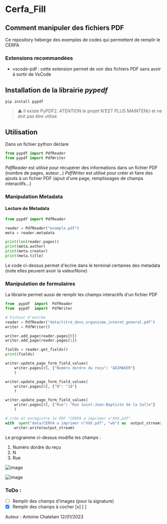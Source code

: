 # Cerfa_Fill

## Comment manipuler des fichiers PDF

Ce repository héberge des exemples de codes qui permettent de remplir le CERFA

### Extensions recommandées

- vscode-pdf : cette extension permet de voir des fichiers PDF sans avoir à sortir de VsCode

## Installation de la librairie *pypedf*

    pip install pypdf

> ⚠️ Il existe PyPDF2. ATENTION le projet N’EST PLUS MAINTENU et ne doit pas être utilisé

## Utilisation

Dans un fichier python déclare
``` python
from pypdf import PdfReader
from pypdf import PdfWriter
```



*PdfReader* est utilisé pour récupérer des informations dans un fichier PDF (nombre de pages, auteur...)
*PdfWriter* est utilisé pour créer et faire des ajouts à un fichier PDF (ajout d'une page, remplissages de champs interactifs...)

### Manipulation Metadata

#### Lecture de Metadata
``` python
from pypdf import PdfReader

reader = PdfReader("example.pdf")
meta = reader.metadata

print(len(reader.pages))
print(meta.author)
print(meta.creator)
print(meta.title)
```
Le code ci-dessus permet d'écrire dans le terminal certaines des metadata (note elles peuvent avoir la valeur*None*)

### Manipulation de formulaires

La librairie permet aussi de remplir les champs interactifs d'un fichier PDF
``` python
from  pypdf  import  PdfReader
from  pypdf  import  PdfWriter

# Fichier d'entrée
reader = PdfReader("data/titre_dons_organisme_interet_general.pdf")
writer = PdfWriter()

writer.add_page(reader.pages[0])
writer.add_page(reader.pages[1])

fields = reader.get_fields()
print(fields)

writer.update_page_form_field_values(
    writer.pages[0], {"Numéro dordre du reçu": "ADIMAKER"}
    )

writer.update_page_form_field_values(
    writer.pages[0], {"N": "18"}
    )

writer.update_page_form_field_values(
    writer.pages[0], {"Rue": "Rue Saint-Jean-Baptiste de la Salle"}
    )

# crée et enregistre le PDF "CERFA a imprimer n°XXX.pdf".
with  open("data/CERFA a imprimer n°XXX.pdf", "wb") as  output_stream:
    writer.write(output_stream)
```
Le programme ci-dessus modifie les champs :

1. Numéro dordre du reçu
2. N
3. Rue

![image](https://user-images.githubusercontent.com/46867831/211910681-a37a6224-19ad-4dc0-8e11-da6207e336dd.png)

![image](https://user-images.githubusercontent.com/46867831/211910854-64a19a50-b5ab-4ead-8b89-c23b3a10d82a.png)

### ToDo :

- [ ] Remplir des champs d'images (pour la signature)
- [X] Remplir des champs à cocher [x] [ ]

Auteur : Antoine Chatelain 12/01/2023
